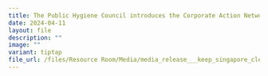 ```yaml
---
title: The Public Hygiene Council introduces the Corporate Action Network
date: 2024-04-11
layout: file
description: ""
image: ""
variant: tiptap
file_url: /files/Resource Room/Media/media_release___keep_singapore_clean_2024.pdf
---
```

